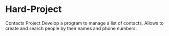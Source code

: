 # Hard-Project

Contacts Project 
Develop a program to manage a list of contacts. Allows to create and search people by their names and phone numbers.
